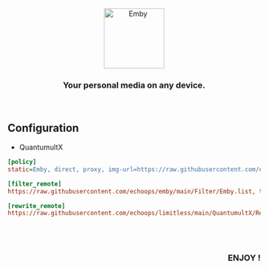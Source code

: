 &nbsp;
<p align="center">
  <img src="https://raw.sevencdn.com/echoops/emby/main/Emby.png" width="120px" alt="Emby" />
</p>
<h3 align="center">
   Your personal media on any device.
</h3>
&nbsp;

## Configuration

* QuantumultX
```ini
[policy]
static=Emby, direct, proxy, img-url=https://raw.githubusercontent.com/echoops/emby/main/IconSet/Emby.png

[filter_remote]
https://raw.githubusercontent.com/echoops/emby/main/Filter/Emby.list, tag=Emby, update-interval=86400, enabled=true

[rewrite_remote]
https://raw.githubusercontent.com/echoops/limitless/main/QuantumultX/Rewrite/emby.qxrewrite, tag=Emby Premiere, update-interval=86400, enabled=true
```

&nbsp;   
&nbsp; 
<h3 align="right"> ENJOY ! </h3>